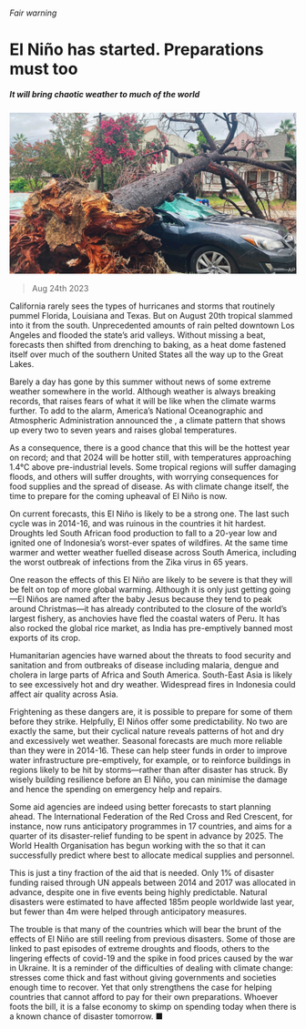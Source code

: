 ###### Fair warning

# El Niño has started. Preparations must too 

##### It will bring chaotic weather to much of the world 

![image](images/20230826_LDP002.jpg) 

> Aug 24th 2023 

California rarely sees the types of hurricanes and storms that routinely pummel Florida, Louisiana and Texas. But on August 20th tropical  slammed into it from the south. Unprecedented amounts of rain pelted downtown Los Angeles and flooded the state’s arid valleys. Without missing a beat, forecasts then shifted from drenching to baking, as a heat dome fastened itself over much of the southern United States all the way up to the Great Lakes. 

Barely a day has gone by this summer without news of some extreme weather somewhere in the world. Although weather is always breaking records, that raises fears of what it will be like when the climate warms further. To add to the alarm, America’s National Oceanographic and Atmospheric Administration announced the , a climate pattern that shows up every two to seven years and raises global temperatures.

As a consequence, there is a good chance that this will be the hottest year on record; and that 2024 will be hotter still, with temperatures approaching 1.4°C above pre-industrial levels. Some tropical regions will suffer damaging floods, and others will suffer droughts, with worrying consequences for food supplies and the spread of disease. As with climate change itself, the time to prepare for the coming upheaval of El Niño is now. 

On current forecasts, this El Niño is likely to be a strong one. The last such cycle was in 2014-16, and was ruinous in the countries it hit hardest. Droughts led South African food production to fall to a 20-year low and ignited one of Indonesia’s worst-ever spates of wildfires. At the same time warmer and wetter weather fuelled disease across South America, including the worst outbreak of infections from the Zika virus in 65 years. 

One reason the effects of this El Niño are likely to be severe is that they will be felt on top of more global warming. Although it is only just getting going—El Niños are named after the baby Jesus because they tend to peak around Christmas—it has already contributed to the closure of the world’s largest fishery, as anchovies have fled the coastal waters of Peru. It has also rocked the global rice market, as India has pre-emptively banned most exports of its crop. 

Humanitarian agencies have warned about the threats to food security and sanitation and from outbreaks of disease including malaria, dengue and cholera in large parts of Africa and South America. South-East Asia is likely to see excessively hot and dry weather. Widespread fires in Indonesia could affect air quality across Asia. 

Frightening as these dangers are, it is possible to prepare for some of them before they strike. Helpfully, El Niños offer some predictability. No two are exactly the same, but their cyclical nature reveals patterns of hot and dry and excessively wet weather. Seasonal forecasts are much more reliable than they were in 2014-16. These can help steer funds in order to improve water infrastructure pre-emptively, for example, or to reinforce buildings in regions likely to be hit by storms—rather than after disaster has struck. By wisely building resilience before an El Niño, you can minimise the damage and hence the spending on emergency help and repairs. 


Some aid agencies are indeed using better forecasts to start planning ahead. The International Federation of the Red Cross and Red Crescent, for instance, now runs anticipatory programmes in 17 countries, and aims for a quarter of its disaster-relief funding to be spent in advance by 2025. The World Health Organisation has begun working with the  so that it can successfully predict where best to allocate medical supplies and personnel. 

This is just a tiny fraction of the aid that is needed. Only 1% of disaster funding raised through UN appeals between 2014 and 2017 was allocated in advance, despite one in five events being highly predictable. Natural disasters were estimated to have affected 185m people worldwide last year, but fewer than 4m were helped through anticipatory measures. 

The trouble is that many of the countries which will bear the brunt of the effects of El Niño are still reeling from previous disasters. Some of those are linked to past episodes of extreme droughts and floods, others to the lingering effects of covid-19 and the spike in food prices caused by the war in Ukraine. It is a reminder of the difficulties of dealing with climate change: stresses come thick and fast without giving governments and societies enough time to recover. Yet that only strengthens the case for helping countries that cannot afford to pay for their own preparations. Whoever foots the bill, it is a false economy to skimp on spending today when there is a known chance of disaster tomorrow. ■


